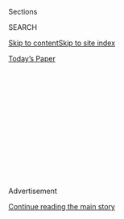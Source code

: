 <div id="app">

<div>

<div>

<div>

<div class="NYTAppHideMasthead css-1q2w90k e1suatyy0">

<div class="section css-ui9rw0 e1suatyy2">

<div class="css-eph4ug er09x8g0">

<div class="css-6n7j50">

</div>

<span class="css-1dv1kvn">Sections</span>

<div class="css-10488qs">

<span class="css-1dv1kvn">SEARCH</span>

</div>

[Skip to content](#site-content)[Skip to site
index](#site-index)

</div>

<div class="css-10698na e1huz5gh0">

</div>

</div>

<div id="masthead-bar-one" class="section hasLinks css-15hmgas e1csuq9d3">

<div class="css-uqyvli e1csuq9d0">

</div>

<div class="css-1uqjmks e1csuq9d1">

</div>

<div class="css-9e9ivx">

[](https://myaccount.nytimes3xbfgragh.onion/auth/login?response_type=cookie&client_id=vi)

</div>

<div class="css-1bvtpon e1csuq9d2">

[Today’s
Paper](https://www.nytimes3xbfgragh.onion/section/todayspaper)

</div>

</div>

</div>

</div>

<div data-aria-hidden="false">

<div id="site-content" data-role="main">

<div>

<div class="css-1aor85t" style="opacity:0.000000001;z-index:-1;visibility:hidden">

<div class="css-1hqnpie">

<div class="css-epjblv">

<span class="css-100wwgy">The Trans Actors Challenging Outmoded Ideas of
Masculinity</span>

</div>

<div class="css-k008qs">

<div class="css-o5pzib">

<span class="css-18z7m18"></span>

<div>

</div>

</div>

<span class="css-1n6z4y">https://nyti.ms/2UrgoxA</span>

<div class="css-1705lsu">

<div class="css-4xjgmj">

<div class="css-4skfbu" data-role="toolbar" data-aria-label="Social Media Share buttons, Save button, and Comments Panel with current comment count" data-testid="share-tools">

  - 
  - 
  - 
  - 
    
    <div class="css-6n7j50">
    
    </div>

  - 

</div>

</div>

</div>

</div>

</div>

</div>

<div class="css-13pd83m">

</div>

<div id="top-wrapper" class="css-1sy8kpn">

<div id="top-slug" class="css-l9onyx">

Advertisement

</div>

[Continue reading the main
story](#after-top)

<div class="ad top-wrapper" style="text-align:center;height:100%;display:block;min-height:250px">

<div id="top" class="place-ad" data-position="top" data-size-key="top">

</div>

</div>

<div id="after-top">

</div>

</div>

<div>

<div id="sponsor-wrapper" class="css-1hyfx7x">

<div id="sponsor-slug" class="css-19vbshk">

Supported by

</div>

[Continue reading the main
story](#after-sponsor)

<div id="sponsor" class="ad sponsor-wrapper" style="text-align:center;height:100%;display:block">

</div>

<div id="after-sponsor">

</div>

</div>

<div class="css-186x18t">

Social Studies

</div>

<div class="css-1vkm6nb ehdk2mb0">

# The Trans Actors Challenging Outmoded Ideas of Masculinity

</div>

Despite years of progress, trans male representation in film and
television has remained all but nonexistent. Now, there’s a new group of
rising stars.

<div class="css-79elbk" data-testid="photoviewer-wrapper">

<div class="css-z3e15g" data-testid="photoviewer-wrapper-hidden">

</div>

<div class="css-1a48zt4 ehw59r15" data-testid="photoviewer-children">

![<span class="css-1l9o2ey e13ogyst0" data-aria-hidden="true">From left:
Elliot Fletcher, Shaan Dasani, Theo Germaine, Leo Sheng and Scott Turner
Schofield, photographed on Oct. 2, 2019, in downtown Los
Angeles.</span><span class="css-1nlbvxy e1z0qqy90" itemprop="copyrightHolder"><span class="css-1ly73wi e1tej78p0">Credit...</span><span><span>Andy
Freeberg</span></span></span>](https://static01.graylady3jvrrxbe.onion/images/2020/01/30/t-magazine/oakImage-1580405768393/oakImage-1580405768393-articleLarge.jpg?quality=75&auto=webp&disable=upscale)

</div>

</div>

<div class="css-18e8msd">

<div class="css-vp77d3 epjyd6m0">

<div class="css-1baulvz">

By <span class="css-1baulvz last-byline" itemprop="name">David
Ebershoff</span>

</div>

</div>

  - 
    
    <div class="css-nv7ky2 e16638kd2">
    
    Feb. 4,
    2020
    
    </div>

  - 
    
    <div class="css-4xjgmj">
    
    <div class="css-d8bdto" data-role="toolbar" data-aria-label="Social Media Share buttons, Save button, and Comments Panel with current comment count" data-testid="share-tools">
    
      - 
      - 
      - 
      - 
        
        <div class="css-6n7j50">
        
        </div>
    
      - 
    
    </div>
    
    </div>

</div>

</div>

<div class="section meteredContent css-1r7ky0e" name="articleBody" itemprop="articleBody">

<div class="css-1fanzo5 StoryBodyCompanionColumn">

<div class="css-53u6y8">

### 1\. First Time I Saw Me

Last August, at a premiere party at the NeueHouse on Sunset Boulevard in
Los Angeles, the actor [Brian Michael
Smith](https://www.thebrianmichael.com/) was biting into a slider when
he turned around and there was [Oprah
Winfrey](https://www.nytimes3xbfgragh.onion/topic/person/oprah-winfrey).
Several years before, as a black transgender man struggling to break
into Hollywood, Smith saw no obvious trajectory to a meaningful career.
Even a college acting teacher said no one would cast him. “I saw zero
representation of transmasculinity,” he says, using an umbrella term
that means different things to different people but often describes
trans men and nonbinary people who identify more with masculinity. “It
was very isolating to grow up and have these dreams. I didn’t see how I
was going to be able to do it.”

This is how dreams are murdered, but instead of succumbing, Smith told
himself “to Oprah this situation” — meaning create his own path. And so
he did. He now plays a trio of distinct trans characters on TV: Toine,
the gentle cop on OWN’s “[Queen
Sugar](https://www.nytimes3xbfgragh.onion/watching/titles/queen-sugar),”
whose 2017 coming-out episode coincided with Smith’s public coming out;
Pierce, a political strategist on Showtime’s [sequel to “The L
Word,”](https://www.nytimes3xbfgragh.onion/2019/11/29/arts/television/l-word-generation-q.html)
which debuted in December; and a firefighter on Fox’s new “[9-1-1: Lone
Star](https://www.nytimes3xbfgragh.onion/2020/01/02/arts/television/50-shows-to-watch.html).”
At the premiere, Smith saw his opportunity to thank the woman whose name
had become his own inspirational verb. He swallowed the slider, extended
his hand — and you know what Oprah said? “I know who you are.”

</div>

</div>

<div>

</div>

<div class="css-79elbk" data-testid="photoviewer-wrapper">

<div class="css-z3e15g" data-testid="photoviewer-wrapper-hidden">

</div>

<div class="css-1a48zt4 ehw59r15" data-testid="photoviewer-children">

![<span class="css-1l9o2ey e13ogyst0" data-aria-hidden="true">Kofi
Siriboe as Ralph Angel Bordelon and Brian Michael Smith as Toine Wilkins
in “Queen Sugar”
(2017).</span><span class="css-1nlbvxy e1z0qqy90" itemprop="copyrightHolder"><span class="css-1ly73wi e1tej78p0">Credit...</span><span>OWN:
Oprah Winfrey
Network</span></span>](https://static01.graylady3jvrrxbe.onion/images/2020/02/04/t-magazine/04tmag-transmaleactors-slide-QH4U/04tmag-transmaleactors-slide-QH4U-articleLarge.jpg?quality=75&auto=webp&disable=upscale)

</div>

</div>

<div class="css-1fanzo5 StoryBodyCompanionColumn">

<div class="css-53u6y8">

Smith, 37, tells me this story in a Los Angeles hotel lobby on a rare
day off. He keeps his head shaved, his beard trimmed and a polished
stone from a yoga retreat in his pocket. Something he talks about —
something all the trans male and nonbinary actors I interviewed for this
story talk about — is why visibility matters. “It’s necessary for people
to see themselves onscreen,” says [Shaan
Dasani](https://www.shaandasani.com/), who appeared in two 2019 web
comedies, “[These Thems](http://www.thesethems.com/)” and “Razor
Tongue.” “It’s necessary for people to see multiple versions of
masculinity.”

</div>

</div>

<div class="css-1fanzo5 StoryBodyCompanionColumn">

<div class="css-53u6y8">

In 2014, Laverne Cox appeared on Time magazine’s cover with the headline
“[The Transgender Tipping
Point](https://time.com/135480/transgender-tipping-point/).” Since then,
trans women have been working in Hollywood in increasing numbers, but
that tipping point is only coming now for trans male and transmasculine
actors and story lines. “We’ve been invisible,” says [Nick
Adams](https://www.glaad.org/nick-adams-director-transgender-media-representation),
the director of transgender representation at Glaad. He keeps an
unofficial tally of trans men in film and television, dating back to a
1987 episode of “[The Golden
Girls](https://www.nytimes3xbfgragh.onion/watching/recommendations/the-golden-girls?auto=true).”
The next entries come in 1999: an episode of the CBS series “L.A.
Doctors,” about a teenager who abuses masculinizing hormones, and “[Boys
Don’t
Cry](https://www.nytimes3xbfgragh.onion/2019/10/09/movies/boys-dont-cry-anniversary.html),”
about the life and murder of Brandon Teena, played by Hilary Swank.
“Five years ago, the kind of roles I’m doing would have [gone to
cisgender
actors](https://www.nytimes3xbfgragh.onion/2015/09/04/movies/who-gets-to-play-the-transgender-part-in-hollywood.html),”
says [Theo Germaine](https://www.instagram.com/theogermaine/?hl=en), 27,
of their recent parts as young trans men on Netflix’s “[The
Politician](https://www.nytimes3xbfgragh.onion/2019/09/26/business/media/netflix-ryan-murphy-the-politician.html)”
and Showtime’s “[Work in
Progress](https://www.nytimes3xbfgragh.onion/2020/01/23/arts/television/david-lynch-netflix-work-in-progress-showtime.html)”
(Germaine identifies as nonbinary and uses both male and gender-neutral
pronouns). Germaine is correct, but the reality is starker: Five years
ago, these roles mostly didn’t exist. When a transmasculine character
did pop up, he was often a victim, his story limited to and by trans
trauma; Smith describes seeing “Boys Don’t Cry” while in high school as
both affirming and terrifying.

But in the last year, we’ve witnessed more trans male and nonbinary
actors onscreen than ever before. Even more important is what the actors
and their roles represent. They are reflecting back the reality of trans
male and nonbinary lives while mainstreaming long-marginalized
characters and narratives. They are introducing multidimensional
characters whose gender intersects with other facets of identity — race,
class, sexual orientation, disability. Through their performances and
social media, the actors are updating and expanding the very idea of the
leading man.

Why is this vital? Let me start with the most basic reason: survival.
The actors are creating characters that audiences have never seen before
at a time when right-wing politicians are trying to strip trans people
of not only their rights (the [military’s recent
restrictions](https://www.nytimes3xbfgragh.onion/2018/07/05/us/military-transgender-recruits.html)
surrounding transgender troops and recruits, for example) but their
humanity (think of all the so-called [bathroom
bills](https://www.nytimes3xbfgragh.onion/2019/07/23/us/north-carolina-transgender-bathrooms.html)).
A paradox of America 2020: There’s been a swift advancement of trans
visibility and equality, even as anti-trans violence has become what
both the [Human Rights
Campaign](https://www.hrc.org/resources/a-national-epidemic-fatal-anti-trans-violence-in-the-united-states-in-2019)
and the [American Medical
Association](https://www.nytimes3xbfgragh.onion/2019/09/27/us/transgender-women-deaths.html)
call an epidemic, and an unprecedented acceptance of trans folks, even
as the Supreme Court considers whether someone’s gender identity is
grounds for termination from employment. More than half of trans male
adolescents have attempted suicide, according to a 2018 study published
in the journal Pediatrics. “There’s a reason for that,” says [Scott
Turner Schofield](https://www.scotttschofield.com/), who stars in
Amazon’s new “[Studio
City](https://www.amazon.com/Studio-City/dp/B0831S9K6R).” “We’re raised
to believe there’s something wrong with us. We’re raised to believe
we’re the only one.” So when Smith’s character came out on “Queen
Sugar,” Twitter lit up with the hashtag
[\#FirstTimeISawMe](https://www.instagram.com/explore/tags/firsttimeisawme/).
Progress — social, cultural, political — always begins with the
self.

</div>

</div>

<div class="css-79elbk" data-testid="photoviewer-wrapper">

<div class="css-z3e15g" data-testid="photoviewer-wrapper-hidden">

</div>

<div class="css-1a48zt4 ehw59r15" data-testid="photoviewer-children">

<div class="css-1xdhyk6 erfvjey0">

<span class="css-1ly73wi e1tej78p0">Image</span>

<div class="css-zjzyr8">

<div data-testid="lazyimage-container" style="height:257.77777777777777px">

</div>

</div>

</div>

<span class="css-1l9o2ey e13ogyst0" data-aria-hidden="true">“It’s
necessary for people to see themselves onscreen,” says Dasani, center.
“It’s necessary for people to see multiple versions of
masculinity.”</span><span class="css-1nlbvxy e1z0qqy90" itemprop="copyrightHolder"><span class="css-1ly73wi e1tej78p0">Credit...</span><span>Andy
Freeberg</span></span>

</div>

</div>

<div class="css-1fanzo5 StoryBodyCompanionColumn">

<div class="css-53u6y8">

### 2\. Superheroes

Two and a half years ago, [Leo Sheng](https://www.leosheng.com/) was in
Ann Arbor, Mich., about to start a master’s in social work when a
casting agent messaged him on Instagram. “Acting was not on my radar,”
he says. Sheng flew to New York for an audition. As he boarded the plane
back to Michigan, his phone rang: He got the part. In “Adam,” which
premiered last August, Sheng plays Ethan, a young trans man so
emotionally grounded that he becomes the ballast for the cis characters
flailing all around him, thus flipping a trans narrative trope. Soon
after, he was cast in “The L Word: Generation Q” as Micah, an adjunct
professor of social work.

Sheng, now 23, recognizes the potential for social and political change
in acting: Through characters like Ethan and Micah, he’s helping
Hollywood revise its depictions of trans men, catching up to trans lives
as they’re actually lived. Story lines are moving past transition into
love, friendship, work, family — the everything-ness of a man’s life.
Sheng and the other actors are portraying men not defined by crisis or
fear, or hormones and chest-binding, but in the midst of full and
(mostly) happy lives — “a type of happiness a lot of people want to know
is possible,” Sheng says.

Sheng uses social media to further complicate the narrative, engaging in
an ongoing deconstruction of who and what defines the male self. He
posts about going to the gym and his evolving relationship to muscles.
He wants people to see trans male bodies as they are, whether ripped or
soft, hairy or smooth, boyish or dad-ish, scarred or not. Sheng recently
posted about his period, a frankness that drew praise but also online
attacks about his identity.

Something we can’t forget: Even as the actors appear in more and more
celebrated projects, some people continue to deny their existence. The
English actor, writer and director Jake Graf, 42, says in the past trans
men were invisible, both onscreen and in broader society, in part
because many could choose whether to disclose their identity: “Largely
due to our physicality, we’ve been afforded the luxury of living that
unseen, under-the-radar, stealth life.” Their reasons were complex and
understandable (personal safety, social and financial stability, for
example), but one consequence has been that there is now far less
awareness of trans men than of trans women. Society has a long and
unfortunate history of gazing at and fetishizing trans women, but that
has been less the case with trans men. That’s a generalization, of
course, but only in service of sharing a point many of the actors made
to me: They now want to be seen; they now want people to know they
exist. “Trans women have historically been more visible,” Graf says.
“Trans men have been out there doing things much more quietly, which
is great for them, but not great for visibility.”

Graf used to audition without disclosing his identity, and casting
directors saw him as another guy in the gaggle. Only after coming out
could he stand out, booking roles in 2018’s
“[Colette](https://www.nytimes3xbfgragh.onion/2018/09/19/movies/colette-keira-knightley-costumes.html)”
and 2015’s “[The Danish
Girl](https://www.nytimes3xbfgragh.onion/2016/02/18/movies/oscars-2016-the-danish-girl-production-design.html)”
(based on a novel I wrote). With his square jaw and British charm, Graf
embodies the classic leading man while also subverting the very notion.
He started making short films, highlighting the fine-grain details of
ordinary trans lives: a young man visiting his gynecologist; an older
man recalling life before the queer and trans rights movements — a
multiplicity of stories Hollywood is only now incorporating.

“There’s no one version of a trans guy in Hollywood anymore,” says
Elliot Fletcher, 23. From 2016 to 2018, Fletcher took on three
consecutive trans roles that, viewed together, proved groundbreaking. On
MTV’s “Faking It,” he played a high schooler navigating his gender
identity and sexuality. On Freeform’s “[The
Fosters](https://www.nytimes3xbfgragh.onion/watching/recommendations/the-fosters),”
he was the sweetly rebellious boyfriend. On Showtime’s
“[Shameless](https://www.nytimes3xbfgragh.onion/watching/recommendations/shameless-us),”
Fletcher plays an L.G.B.T.Q. activist who is simultaneously insulting,
raunchy and endearing. The role he’d really love, though, is the next
Spider-Man. With the right glasses, he could pass for Peter Parker. When
I asked the actors about their dream roles, most said they want to play
a superhero. A superhero implies someone elite, a status long denied to
trans and gender-nonconforming
people.

</div>

</div>

<div class="css-79elbk" data-testid="photoviewer-wrapper">

<div class="css-z3e15g" data-testid="photoviewer-wrapper-hidden">

</div>

<div class="css-1a48zt4 ehw59r15" data-testid="photoviewer-children">

<div class="css-1xdhyk6 erfvjey0">

<span class="css-1ly73wi e1tej78p0">Image</span>

<div class="css-zjzyr8">

<div data-testid="lazyimage-container" style="height:175.28888888888886px">

</div>

</div>

</div>

<span class="css-1l9o2ey e13ogyst0" data-aria-hidden="true">Laura
Dreyfuss, Theo Germaine and Ben Platt in “The Politician”
(2019).</span><span class="css-1nlbvxy e1z0qqy90" itemprop="copyrightHolder"><span class="css-1ly73wi e1tej78p0">Credit...</span><span>Netflix</span></span>

</div>

</div>

<div class="css-1fanzo5 StoryBodyCompanionColumn">

<div class="css-53u6y8">

### 3\. I Am My Own Masculinity

In “The Politician,” Germaine’s character, James, toggles between
running the student-body campaign of his best friend, Payton, and
sleeping with Payton’s girlfriend. “I was like, ‘Oh my God, people are
going to hate me because I’m not playing a nice person,’” Germaine says.
In fact, James represents an evolution of the trans male character
beyond hero, saint or martyr to someone allowed to be ruthless and
deceitful. The character breakdown describes James as trans, but his
gender identity is never explicitly defined — it’s so unremarkable, it’s
never remarked upon. It’s what makes the character so transformational;
James refuses to take on the burdens of definition or explanation. If
you look at him only through the lens of gender identity, he won’t
engage. He transfers questions of identity from him to you. As a
nonbinary actor, Germaine says they still feel some pressure to justify
and self-explain but hope audiences are ready to move past fixed ideas
of how a trans or nonbinary person should look.

Viewers seem to be. Germaine’s James takes us to a place beyond
“passing” — a word the actors don’t like but also acknowledge as a
real factor in how trans men are depicted. Hollywood still mostly
employs actors who can be perceived as cis. On the one hand, this
represents progress: The actors want casting directors to see them for
any relevant part, whether cis or trans. But it’s also a privilege that
excludes many. “There are so many different ways to express gender,”
Sheng says. “I would love to see more nonbinary, genderqueer and trans
folks who can’t ‘pass’ be given opportunities.”

Recently Chella Man, 21, joined the cast of DC Universe’s series
“Titans,” playing Jericho, who is mute, biracial and bisexual. Soon
after, Man, who identifies as genderqueer, modeled for Calvin Klein
flexing his biceps in black boxer briefs. It’s a radical act, he says,
“to showcase my flat-chested, penis- less body.” He says he received a
lot of love and a lot of transphobia, neither of which surprised him. He
[posted](https://www.instagram.com/p/B2Z7egEHLaZ/) on Instagram from the
shoot with the caption: “No visible underwear bulge. Jewish and Asian
history and representation in my DNA and on my skin. Top surgery scars
out and proud. Visible cochlear implants paired with my DEAF AF tattoo.”
Man followed this with an older image of himself — in track pants and
shirtless, pre-top surgery. A bicep tattoo gives the photo its caption
and meaning: “I Am My Own Masculinity.” Man is saying through image and
ink that he can define his own masculinity, rather than let it define
him.

This, then, is what comes next: shifting from a past where gender was
handed to us by society’s cues and prompts to a future of expressing who
we are in terms we control. “Masculinity stems from gender, which is
socially constructed,” says Man. “Anyone has the potential to unlearn
social constructs and/or redefine what they may mean to them.”
Collectively, the actors are engaged in this conversation about gender
and identity, leading us to a day when those conversations are no longer
necessary.

</div>

</div>

<div class="css-79elbk" data-testid="photoviewer-wrapper">

<div class="css-z3e15g" data-testid="photoviewer-wrapper-hidden">

</div>

<div class="css-1a48zt4 ehw59r15" data-testid="photoviewer-children">

<div class="css-1xdhyk6 erfvjey0">

<span class="css-1ly73wi e1tej78p0">Image</span>

<div class="css-zjzyr8">

<div data-testid="lazyimage-container" style="height:257.77777777777777px">

</div>

</div>

</div>

<span class="css-1l9o2ey e13ogyst0" data-aria-hidden="true">Leo Sheng as
Micah Lee and Freddy Miyares as Jose Garcia in “The L Word: Generation
Q”
(2020).</span><span class="css-1nlbvxy e1z0qqy90" itemprop="copyrightHolder"><span class="css-1ly73wi e1tej78p0">Credit...</span><span>Erica
Parise/Showtime</span></span>

</div>

</div>

<div class="css-1fanzo5 StoryBodyCompanionColumn">

<div class="css-53u6y8">

### 4\. The Gates of Paramount

At the beginning of 2019, [Jill
Soloway](https://www.nytimes3xbfgragh.onion/2014/08/31/magazine/can-jill-soloway-do-justice-to-the-trans-movement.html),
the creator of Amazon’s
“[Transparent](https://www.nytimes3xbfgragh.onion/watching/recommendations/watching-tv-transparent?auto=true),”
invited Schofield, who declined to give his age, for a hike in Griffith
Park. In the chaparral above Los Angeles, they discussed organizing a
new group under the umbrella of 5050 by 2020, a strategic initiative
working toward gender parity across all Hollywood professions that
Soloway helps lead. Soloway, 54, who identifies as nonbinary, says that
many trans men and nonbinary people have a unique perspective on the
issues of equality, opportunity and the post-\#MeToo discussion of
masculinity and its privileges. Smith agrees: As he transitioned, he had
to ask himself what kind of man he wanted to be, “examining that earlier
on and more intensely than cis men.” He believes the importance society
places on masculinity might be more problematic than masculinity in and
of itself. Dasani, who also declined to give his age, echoed that with a
story from his time in film school, before transitioning: In a study
group with three film bros, he found himself ignored. After
transitioning, he noticed what he said wasn’t devalued in a way he felt
it had been before. “I remember clocking this — be the guy who makes
room for other voices at the table.”

In April 2019, about 30 actors, writers, directors and editors met in a
boardroom on the Paramount lot. They gathered around an imposing
executive table, the kind that has long excluded them. The cohort’s
goals are both practical (networking, professional development) and
inspirational (support, friendship). For some, it’s the only time
they’ve been in a space with so many like themselves. As far as anyone
knows, it’s a first for Hollywood. “There’s so much tenderness in the
room,” says Dasani of the now monthly meetings. The symbolism of the
Paramount lot isn’t lost: For a long time, those gates have been closed
to many communities. When I ask Dasani about this moment of increasing
representation, he corrects me. “I hope it’s more than a moment. I hope
it’s a cultural shift.” A shift to ensure the gates never close again.

Grooming: Christina Guerra and Hailey Adickes at Celestine Agency.

</div>

</div>

<div>

</div>

</div>

<div>

</div>

<div>

</div>

<div>

</div>

<div>

<div id="bottom-wrapper" class="css-1ede5it">

<div id="bottom-slug" class="css-l9onyx">

Advertisement

</div>

[Continue reading the main
story](#after-bottom)

<div id="bottom" class="ad bottom-wrapper" style="text-align:center;height:100%;display:block;min-height:90px">

</div>

<div id="after-bottom">

</div>

</div>

</div>

</div>

</div>

## Site Index

<div>

</div>

## Site Information Navigation

  - [© <span>2020</span> <span>The New York Times
    Company</span>](https://help.nytimes3xbfgragh.onion/hc/en-us/articles/115014792127-Copyright-notice)

<!-- end list -->

  - [NYTCo](https://www.nytco.com/)
  - [Contact
    Us](https://help.nytimes3xbfgragh.onion/hc/en-us/articles/115015385887-Contact-Us)
  - [Work with us](https://www.nytco.com/careers/)
  - [Advertise](https://nytmediakit.com/)
  - [T Brand Studio](http://www.tbrandstudio.com/)
  - [Your Ad
    Choices](https://www.nytimes3xbfgragh.onion/privacy/cookie-policy#how-do-i-manage-trackers)
  - [Privacy](https://www.nytimes3xbfgragh.onion/privacy)
  - [Terms of
    Service](https://help.nytimes3xbfgragh.onion/hc/en-us/articles/115014893428-Terms-of-service)
  - [Terms of
    Sale](https://help.nytimes3xbfgragh.onion/hc/en-us/articles/115014893968-Terms-of-sale)
  - [Site
    Map](https://spiderbites.nytimes3xbfgragh.onion)
  - [Help](https://help.nytimes3xbfgragh.onion/hc/en-us)
  - [Subscriptions](https://www.nytimes3xbfgragh.onion/subscription?campaignId=37WXW)

</div>

</div>

</div>

</div>
